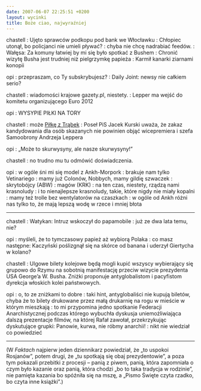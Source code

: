 ```yaml
---
date: 2007-06-07 22:25:51 +0200
layout: wycinki
title: Boże ciao, najwyraźniej
---
```


chastell
: Ujęto sprawców podkopu pod bank we Włocławku
: Chłopiec utonął, bo policjanci nie umieli pływać?
: chyba nie chcę nadrabiać feedów.
: Wałęsa: Za komuny łatwiej by mi się było spotkać z Bushem
: Chronić wizytę Busha jest trudniej niż pielgrzymkę papieża
: Karmił kanarki ziarnami konopii

opi
: przepraszam, co Ty subskrybujesz?
: Daily Joint: newsy nie całkiem serio?

chastell
: wiadomości krajowe gazety.pl, niestety.
: Lepper ma wejść do komitetu organizującego Euro 2012

opi
: WYSYPIE PIŁKI NA TORY

chastell
: może [Piłkę z Trąbek](http://licorea.pl/bart/blog/2007/03/16/smieszniej-juz-chyba-nie-bedzie/ 'via Ooops!')
: Poseł PiS Jacek Kurski uważa, że zakaz kandydowania dla osób skazanych nie powinien objąć wicepremiera i szefa Samoobrony Andrzeja Leppera

opi
: „Może to skurwysyny, ale nasze skurwysyny!”

chastell
: no trudno mu tu odmówić doświadczenia.

opi
: w ogóle śni mi się model z Ankh-Morpork
: brakuje nam tylko Vetinariego
: mamy już Colonów, Nobbych, mamy gildię szwaczek
: skrytobójcy (ABW)
: magów (KRK)
: na ten czas, niestety, rządzą nami krasnoludy
: i to nienajlepsze krasnoludy, takie, które nigdy nie miały kopalni
: mamy też trolle bez wentylatorów na czaszkach
: w ogóle od Ankh różni nas tylko to, że mają lepszą wodę w rzece i mniej błota

---

chastell
: Watykan: Intruz wskoczył do papamobile
: już ze dwa lata temu, nie?

opi
: myśleli, że to tymczasowy papież aż wybiorą Polaka
: co masz następne: Kaczyński poślizgnął się na skórce od banana i uderzył Giertycha w kolano?

chastell
: Ulgowe bilety kolejowe będą mogli kupić wszyscy wybierający się grupowo do Rzymu na sobotnią manifestację przeciw wizycie prezydenta USA George’a W. Busha. Zniżki proponuje antyglobalistom i pacyfistom dyrekcja włoskich kolei państwowych.

opi
: o, to ze zniżkami to dobre
: taki hint, antyglobaliści nie kupują biletów, chyba że to bilety drukowane przez małą drukarnię na rogu w mieście w którym mieszkają
: to mi przypomina jedno spotkanie Federacji Anarchistycznej podczas którego wybuchła dyskusja uniemożliwiająca dalszą prezentacje filmów, na której Rafał zawołał, przekrzykując dyskutujące grupki: Panowie, kurwa, nie róbmy anarchii!
: nikt nie wiedział co powiedzieć

---

(W <cite>Faktach</cite> najpierw jeden dziennikarz powiedział, że „to uspokoi Rosjanów”, potem drugi, że „tu spotkają się obaj prezydentowie”, a poza tym pokazali przebitki z procesji – panią z piwem, panią, która zapomniała o czym było kazanie oraz panią, która chodzi „bo to taka tradycja w rodzinie”, nie pamięta kazania bo spóźniła się na mszę, a „Pismo Święte czyta rzadko, bo czyta inne książki”.)
